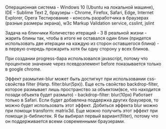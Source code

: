 Операционная система - Windows 10 (Ubuntu на локальной машине), IDE - Sublime Text 2, браузеры - Chrome, Firefox, Safari, Edge, Internet Explorer, Opera
Тестирование - консоль разработчика в браузерах (разные размеры экрана), w3c Markup Validation service, csslint, jslint

Задача на блинчики
Количество итераций - 3
В реальной жизни - жарить блины так, чтобы в итоге не оставался один блин (придется использовать две итерации на каждую из сторон оставшегося блина) - в первую очередь прожарить хотя бы одну сторону у всех блинов.

При создании progress-бара использовался javascript, потому что процентное значение через псевдоэлемент before показывается только в google chrome.

Эффект размытия-blur может быть достигнут при использовании css-свойства filter (Напр. filter:blur(5px)).
Еще есть свойство backdrop-filter, которое размывает лишь пространство за объектом(все, что находится позади объекта будет размыто) - backdrop-filter: blur(10px) Работает только в Safari. Если будет добавлена поддержка других браузеров, то можно будет использовать этот эффект.
Добиться эффекта blur можно при помощи transform: matrix3d.
Еще можно получить этот эффект при помощи js-библиотек.
Я бы выбирал первый вариант(filter), потому что он поддерживается всеми современными браузерами.